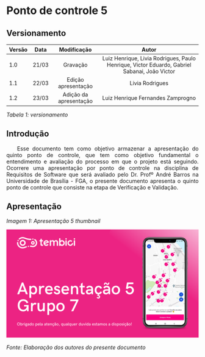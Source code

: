# Ponto de controle 5

## Versionamento

| Versão | Data | Modificação | Autor |
|-|-|:-:|:-:|
| 1.0 | 21/03 | Gravação | Luiz Henrique, Livia Rodrigues, Paulo Henrique, Victor Eduardo, Gabriel Sabanai, João Victor |
| 1.1 | 22/03 | Edição apresentação | Livia Rodrigues |
| 1.2 | 23/03 | Adição da apresentação | Luiz Henrique Fernandes Zamprogno |

*Tabela 1: versionamento*

## Introdução

<p align="justify">&emsp;&emsp;Esse documento tem como objetivo armazenar a apresentação do quinto ponto de controle, que tem como objetivo fundamental o entendimento e avaliação do processo em que o projeto está seguindo. Ocorrere uma apresentação por ponto de controle na disciplina de Requisitos de Software que será avaliado pelo Dr. Profº André Barros na Universidade de Brasília - FGA, o presente documento apresenta o quinto ponto de controle que consiste na etapa de Verificação e Validação. </P>

## Apresentação

*Imagem 1: Apresentação 5 thumbnail*

[![Apresentação 5](../assets/apresentacoes/AP5.png)](www.youtube.com)

*Fonte: Elaboração dos autores do presente documento*